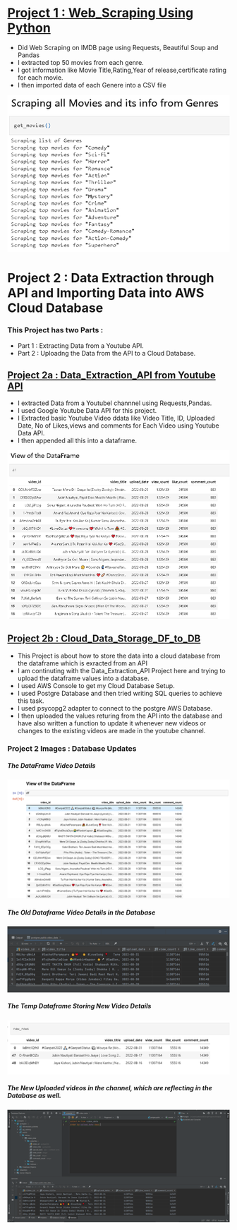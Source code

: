 # [Project 1 : Web_Scraping Using Python](https://github.com/sush-mita/Web_Scraping)
- Did Web Scraping on IMDB page using Requests, Beautiful Soup and Pandas
- I extracted top 50 movies from each genre.
- I got information like Movie Title,Rating,Year of release,certificate rating for each movie.
- I then imported data of each Genere into a CSV file 

![](/images/web.PNG)

# Project 2 : Data Extraction through API and Importing Data into AWS Cloud Database 
### This Project has two Parts : 
- Part 1 : Extracting Data from a Youtube API. 
- Part 2 : Uploadng the Data from the API to a Cloud Database.

## [Project 2a : Data_Extraction_API from Youtube API](https://github.com/sush-mita/Youtube_Data_Extraction_Through_API)
- I extracted Data from a Youtubel channnel using Requests,Pandas.
- I used Google Youtube Data API for this project.
- I Extracted basic Youtube Video ddata like Video Title, ID, Uploaded Date, No of Likes,views and comments for Each Video using Youtube Data API.
- I then appended all this into a dataframe. 

![](/images/you.PNG)

## [Project 2b : Cloud_Data_Storage_DF_to_DB](https://github.com/sush-mita/Cloud_Data_Storage_DF_to_DB)
- This Project is about how to store the data into a cloud database from the dataframe which is exracted from an API
- I am continuting with the Data_Extraction_API Project here and trying to upload the dataframe values into a database.
- I used AWS Console to get my Cloud Database Setup.
- I used Postgre Database and then tried writing SQL queries to achieve this task.
- I used psycopg2 adapter to connect to the postgre AWS Database.
- I then uploaded the values returing from the API into the database and have also written a function to update it whenever new videos or changes to the existing videos are made in the youtube channel.

### Project 2 Images : Database Updates 
##### The DataFrame Video Details

![](/images/df.PNG)

##### The Old Dataframe Video Details in the Database

![](/images/db.PNG)

##### The Temp Dataframe Storing New Video Details

![](/images/new_df.PNG)

##### The New Uploaded videos in the channel, which are reflecting in the Database as well.

![](/images/update_db.PNG)


